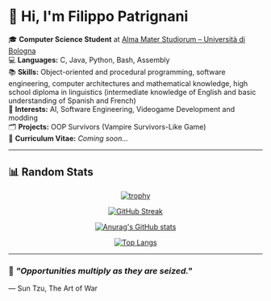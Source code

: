 
# 👋 Hi, I'm **Filippo Patrignani**

🎓 **Computer Science Student** at [Alma Mater Studiorum – Università di Bologna](https://www.unibo.it/en)  
💻 **Languages:** C, Java, Python, Bash, Assembly  
📚 **Skills:** Object-oriented and procedural programming, software engineering, computer architectures and mathematical knowledge, high school diploma in linguistics (intermediate knowledge of English and basic understanding of Spanish and French)  
🌟 **Interests:** AI, Software Engineering, Videogame Development and modding  
🗂️ **Projects:** OOP Survivors (Vampire Survivors-Like Game)  
📄 **Curriculum Vitae:** *Coming soon...*  

---

## 📊 Random Stats 

<div align="center">
  
[![trophy](https://github-profile-trophy.vercel.app/?username=COLTELLINO&theme=onedark&row=1)](https://github.com/ryo-ma/github-profile-trophy)

[![GitHub Streak](https://github-readme-streak-stats.herokuapp.com/?user=COLTELLINO&theme=catppuccin_mocha&date_format=[Y.]n.j)](https://git.io/streak-stats)

[![Anurag's GitHub stats](https://github-readme-stats.vercel.app/api?username=COLTELLINO&theme=catppuccin_mocha&show_icons=true)](https://github.com/anuraghazra/github-readme-stats)

[![Top Langs](https://github-readme-stats.vercel.app/api/top-langs/?username=COLTELLINO&langs_count=30&theme=catppuccin_mocha&show_icons=true&layout=compact)](https://github.com/anuraghazra/github-readme-stats)

</div> 

---

### 🌱 *"Opportunities multiply as they are seized."*
— Sun Tzu, The Art of War
